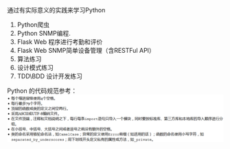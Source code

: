 通过有实际意义的实践来学习Python

1. Python爬虫
2. Python SNMP编程.
3. Flask Web 程序进行考勤和评价
4. Flask Web SNMP简单设备管理（含RESTFul API）
5. 算法练习
6. 设计模式练习
7. TDD\BDD 设计开发练习



Python 的代码规范参考：
![Python 的代码规范参考：](https://github.com/biztudio/JustPython/blob/syntaxlab/codestyleguide.PNG)
